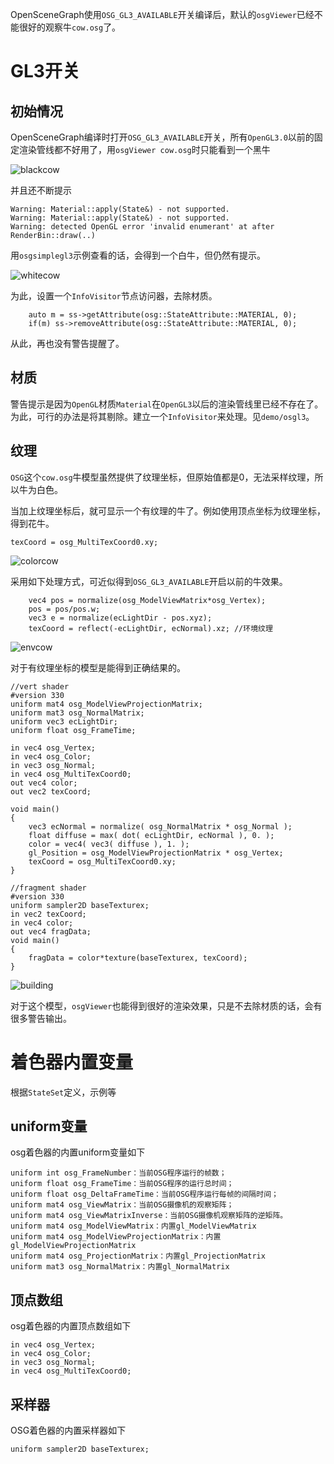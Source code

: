 OpenSceneGraph使用`OSG_GL3_AVAILABLE`开关编译后，默认的`osgViewer`已经不能很好的观察牛`cow.osg`了。

# GL3开关

## 初始情况

OpenSceneGraph编译时打开`OSG_GL3_AVAILABLE`开关，所有`OpenGL3.0`以前的固定渲染管线都不好用了，用`osgViewer cow.osg`时只能看到一个黑牛

![blackcow](image/blackcow.jpg)

并且还不断提示

```
Warning: Material::apply(State&) - not supported.
Warning: Material::apply(State&) - not supported.
Warning: detected OpenGL error 'invalid enumerant' at after RenderBin::draw(..)
```

用`osgsimplegl3`示例查看的话，会得到一个白牛，但仍然有提示。

![whitecow](image/whitecow.jpg)

为此，设置一个`InfoVisitor`节点访问器，去除材质。

```
    auto m = ss->getAttribute(osg::StateAttribute::MATERIAL, 0);
    if(m) ss->removeAttribute(osg::StateAttribute::MATERIAL, 0);
```

从此，再也没有警告提醒了。

## 材质

警告提示是因为`OpenGL`材质`Material`在`OpenGL3`以后的渲染管线里已经不存在了。为此，可行的办法是将其剔除。建立一个`InfoVisitor`来处理。见`demo/osgl3`。

## 纹理

`OSG`这个`cow.osg`牛模型虽然提供了纹理坐标，但原始值都是0，无法采样纹理，所以牛为白色。

当加上纹理坐标后，就可显示一个有纹理的牛了。例如使用顶点坐标为纹理坐标，得到花牛。

```
texCoord = osg_MultiTexCoord0.xy;
```

![colorcow](image/colorcow.jpg)

采用如下处理方式，可近似得到`OSG_GL3_AVAILABLE`开启以前的牛效果。

```
    vec4 pos = normalize(osg_ModelViewMatrix*osg_Vertex);
    pos = pos/pos.w;
    vec3 e = normalize(ecLightDir - pos.xyz);
    texCoord = reflect(-ecLightDir, ecNormal).xz; //环境纹理
```

![envcow](image/envcow.jpg)

对于有纹理坐标的模型是能得到正确结果的。

```
//vert shader
#version 330 
uniform mat4 osg_ModelViewProjectionMatrix; 
uniform mat3 osg_NormalMatrix; 
uniform vec3 ecLightDir; 
uniform float osg_FrameTime;

in vec4 osg_Vertex; 
in vec4 osg_Color;
in vec3 osg_Normal; 
in vec4 osg_MultiTexCoord0;
out vec4 color; 
out vec2 texCoord;
 
void main() 
{ 
    vec3 ecNormal = normalize( osg_NormalMatrix * osg_Normal ); 
    float diffuse = max( dot( ecLightDir, ecNormal ), 0. ); 
    color = vec4( vec3( diffuse ), 1. );      
    gl_Position = osg_ModelViewProjectionMatrix * osg_Vertex; 
    texCoord = osg_MultiTexCoord0.xy;
} 

//fragment shader
#version 330 
uniform sampler2D baseTexturex;
in vec2 texCoord;
in vec4 color; 
out vec4 fragData; 
void main() 
{ 
    fragData = color*texture(baseTexturex, texCoord);
}

```

![building](image/building.jpg)

对于这个模型，`osgViewer`也能得到很好的渲染效果，只是不去除材质的话，会有很多警告输出。

# 着色器内置变量

根据`StateSet`定义，示例等

## uniform变量

osg着色器的内置uniform变量如下

```
uniform int osg_FrameNumber：当前OSG程序运行的帧数；
uniform float osg_FrameTime：当前OSG程序的运行总时间；
uniform float osg_DeltaFrameTime：当前OSG程序运行每帧的间隔时间；
uniform mat4 osg_ViewMatrix：当前OSG摄像机的观察矩阵；
uniform mat4 osg_ViewMatrixInverse：当前OSG摄像机观察矩阵的逆矩阵。
uniform mat4 osg_ModelViewMatrix：内置gl_ModelViewMatrix
uniform mat4 osg_ModelViewProjectionMatrix：内置gl_ModelViewProjectionMatrix
uniform mat4 osg_ProjectionMatrix：内置gl_ProjectionMatrix
uniform mat3 osg_NormalMatrix：内置gl_NormalMatrix
```

## 顶点数组

osg着色器的内置顶点数组如下

```
in vec4 osg_Vertex; 
in vec4 osg_Color;
in vec3 osg_Normal; 
in vec4 osg_MultiTexCoord0;
```

## 采样器

OSG着色器的内置采样器如下

```
uniform sampler2D baseTexturex;
```

